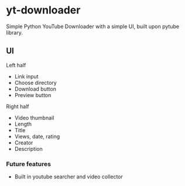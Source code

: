 # yt-downloader
Simple Python YouTube Downloader with a simple UI, built upon pytube library.

## UI
Left half
- Link input
- Choose directory
- Download button
- Preview button

Right half
- Video thumbnail
- Length  
- Title
- Views, date, rating
- Creator
- Description

### Future features
- Built in youtube searcher and video collector